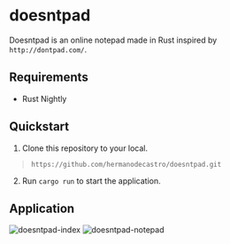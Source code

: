 # doesntpad
Doesntpad is an online notepad made in Rust inspired by `http://dontpad.com/`.

## Requirements
* Rust Nightly

## Quickstart
1. Clone this repository to your local.
> `https://github.com/hermanodecastro/doesntpad.git`

2. Run `cargo run` to start the application.

## Application
![doesntpad-index](https://user-images.githubusercontent.com/45005417/103397521-86090080-4b17-11eb-90f1-869e7030c0a6.png)
![doesntpad-notepad](https://user-images.githubusercontent.com/45005417/103397525-8bfee180-4b17-11eb-8da8-48e6c44d5f99.png)



